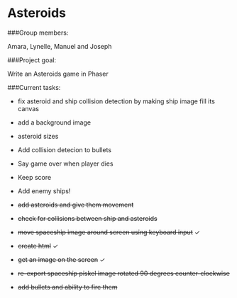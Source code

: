# Asteroids

###Group members: 

Amara, Lynelle, Manuel and Joseph 

###Project goal:

Write an Asteroids game in Phaser

###Current tasks:

- fix asteroid and ship collision detection by making ship image fill its canvas
- add a background image
- asteroid sizes
- Add collision detecion to bullets
- Say game over when player dies
- Keep score
- Add enemy ships! 

- ~~add asteroids and give them movement~~
- ~~check for collisions between ship and asteroids~~
- ~~move spaceship image around screen using keyboard input~~ ✓
- ~~create html~~ ✓
- ~~get an image on the screen~~ ✓
- ~~re-export spaceship piskel image rotated 90 degrees counter-clockwise~~
- ~~add bullets and ability to fire them~~
